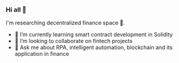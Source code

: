 ### Hi all 👋

I'm researching decentralized finance space :satellite:. 

- 🌱 I’m currently learning smart contract development in Solidity
- 👯 I’m looking to collaborate on fintech projects
- 💬 Ask me about RPA, intelligent automation, blockchain and its application in finance
